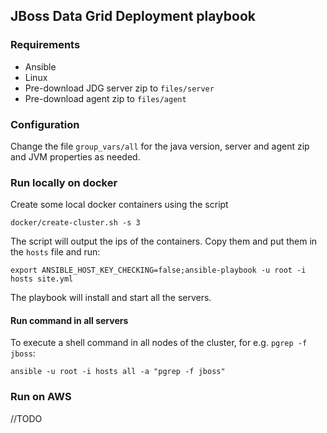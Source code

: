 ## JBoss Data Grid Deployment playbook



### Requirements

* Ansible
* Linux
* Pre-download JDG server zip to ```files/server```
* Pre-download agent zip to ```files/agent```

### Configuration

Change the file ```group_vars/all``` for the java version, server and agent zip and JVM properties as needed. 

### Run locally on docker

Create some local docker containers using the script 

    docker/create-cluster.sh -s 3
    
The script will output the ips of the containers. Copy them and put them in the ```hosts``` file and run:

	export ANSIBLE_HOST_KEY_CHECKING=false;ansible-playbook -u root -i hosts site.yml

The playbook will install and start all the servers.

#### Run command in all servers

To execute a shell command in all nodes of the cluster, for e.g. ```pgrep -f jboss```:

    ansible -u root -i hosts all -a "pgrep -f jboss" 
	
### Run on AWS

//TODO
